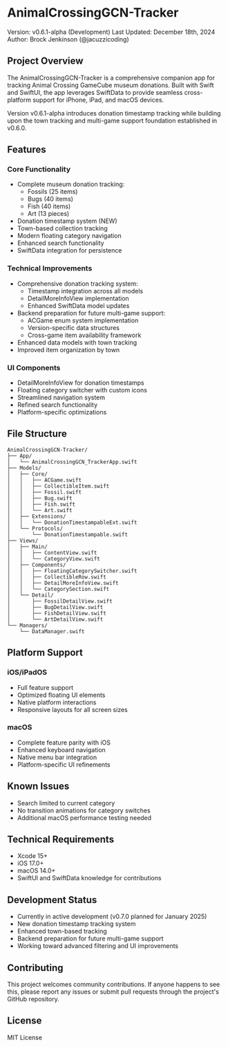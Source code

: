 # AnimalCrossingGCN-Tracker
Version: v0.6.1-alpha (Development)
Last Updated: December 18th, 2024
Author: Brock Jenkinson (@jacuzzicoding)

## Project Overview
The AnimalCrossingGCN-Tracker is a comprehensive companion app for tracking Animal Crossing GameCube museum donations. Built with Swift and SwiftUI, the app leverages SwiftData to provide seamless cross-platform support for iPhone, iPad, and macOS devices.

Version v0.6.1-alpha introduces donation timestamp tracking while building upon the town tracking and multi-game support foundation established in v0.6.0.

## Features

### Core Functionality
* Complete museum donation tracking:
  * Fossils (25 items)
  * Bugs (40 items)
  * Fish (40 items)
  * Art (13 pieces)
* Donation timestamp system (NEW)
* Town-based collection tracking
* Modern floating category navigation
* Enhanced search functionality
* SwiftData integration for persistence

### Technical Improvements
* Comprehensive donation tracking system:
  * Timestamp integration across all models
  * DetailMoreInfoView implementation
  * Enhanced SwiftData model updates
* Backend preparation for future multi-game support:
  * ACGame enum system implementation
  * Version-specific data structures
  * Cross-game item availability framework
* Enhanced data models with town tracking
* Improved item organization by town

### UI Components
* DetailMoreInfoView for donation timestamps
* Floating category switcher with custom icons
* Streamlined navigation system
* Refined search functionality
* Platform-specific optimizations

## File Structure
```
AnimalCrossingGCN-Tracker/
├── App/
│   └── AnimalCrossingGCN_TrackerApp.swift
├── Models/
│   ├── Core/
│   │   ├── ACGame.swift
│   │   ├── CollectibleItem.swift
│   │   ├── Fossil.swift
│   │   ├── Bug.swift
│   │   ├── Fish.swift
│   │   └── Art.swift
│   ├── Extensions/
│   │   └── DonationTimestampableExt.swift
│   └── Protocols/
│       └── DonationTimestampable.swift
├── Views/
│   ├── Main/
│   │   ├── ContentView.swift
│   │   └── CategoryView.swift
│   ├── Components/
│   │   ├── FloatingCategorySwitcher.swift
│   │   ├── CollectibleRow.swift
│   │   ├── DetailMoreInfoView.swift
│   │   └── CategorySection.swift
│   └── Detail/
│       ├── FossilDetailView.swift
│       ├── BugDetailView.swift
│       ├── FishDetailView.swift
│       └── ArtDetailView.swift
└── Managers/
    └── DataManager.swift
```

## Platform Support

### iOS/iPadOS
* Full feature support
* Optimized floating UI elements
* Native platform interactions
* Responsive layouts for all screen sizes

### macOS
* Complete feature parity with iOS
* Enhanced keyboard navigation
* Native menu bar integration
* Platform-specific UI refinements

## Known Issues
* Search limited to current category
* No transition animations for category switches
* Additional macOS performance testing needed

## Technical Requirements
* Xcode 15+
* iOS 17.0+
* macOS 14.0+
* SwiftUI and SwiftData knowledge for contributions

## Development Status
* Currently in active development (v0.7.0 planned for January 2025)
* New donation timestamp tracking system
* Enhanced town-based tracking
* Backend preparation for future multi-game support
* Working toward advanced filtering and UI improvements

## Contributing
This project welcomes community contributions. If anyone happens to see this, please report any issues or submit pull requests through the project's GitHub repository.

## License
MIT License